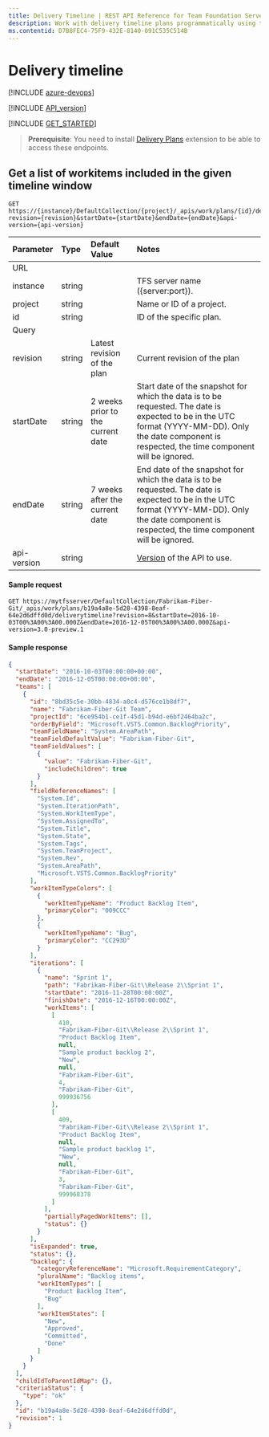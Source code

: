 ```yaml
---
title: Delivery Timeline | REST API Reference for Team Foundation Server
description: Work with delivery timeline plans programmatically using the REST APIs for Team Foundation Server. 
ms.contentid: D7B8FEC4-75F9-432E-8140-091C535C514B
---
```


# Delivery timeline

[!INCLUDE [azure-devops](../_data/azure-devops-message.md)]

[!INCLUDE [API_version](../_data/version3-preview1.md)]

[!INCLUDE [GET_STARTED](../_data/get-started.md)]

> **Prerequisite**: You need to install [Delivery Plans](https://marketplace.visualstudio.com/items?itemName=ms.vss-plans) extension to be able to access these endpoints.

## Get a list of workitems included in the given timeline window

```httprequest
GET https://{instance}/DefaultCollection/{project}/_apis/work/plans/{id}/deliverytimeline?revision={revision}&startDate={startDate}&endDate={endDate}&api-version={api-version}
```

| Parameter | Type    |Default Value | Notes	
|:----------|:--------|:------------ |:------------------------------
| URL
| instance  | string  | | TFS server name ({server:port}).
| project   | string  | | Name or ID of a project.
| id        | string  | | ID of the specific plan.
| Query
| revision  | string  | Latest revision of the plan | Current revision of the plan
| startDate | string  | 2 weeks prior to the current date | Start date of the snapshot for which the data is to be requested. The date is expected to be in the UTC format (YYYY-MM-DD). Only the date component is respected, the time component will be ignored.
| endDate   | string  | 7 weeks after the current date | End date of the snapshot for which the data is to be requested. The date is expected to be in the UTC format (YYYY-MM-DD). Only the date component is respected, the time component will be ignored.
| api-version | string  | | [Version](../../concepts/rest-api-versioning.md) of the API to use.


#### Sample request

```
GET https://mytfsserver/DefaultCollection/Fabrikam-Fiber-Git/_apis/work/plans/b19a4a8e-5d28-4398-8eaf-64e2d6dffd0d/deliverytimeline?revision=8&startDate=2016-10-03T00%3A00%3A00.000Z&endDate=2016-12-05T00%3A00%3A00.000Z&api-version=3.0-preview.1
```

#### Sample response

```json
{
  "startDate": "2016-10-03T00:00:00+00:00",
  "endDate": "2016-12-05T00:00:00+00:00",
  "teams": [
    {
      "id": "8bd35c5e-30bb-4834-a0c4-d576ce1b8df7",
      "name": "Fabrikam-Fiber-Git Team",
      "projectId": "6ce954b1-ce1f-45d1-b94d-e6bf2464ba2c",
      "orderByField": "Microsoft.VSTS.Common.BacklogPriority",
      "teamFieldName": "System.AreaPath",
      "teamFieldDefaultValue": "Fabrikam-Fiber-Git",
      "teamFieldValues": [
        {
          "value": "Fabrikam-Fiber-Git",
          "includeChildren": true
        }
      ],
      "fieldReferenceNames": [
        "System.Id",
        "System.IterationPath",
        "System.WorkItemType",
        "System.AssignedTo",
        "System.Title",
        "System.State",
        "System.Tags",
        "System.TeamProject",
        "System.Rev",
        "System.AreaPath",
        "Microsoft.VSTS.Common.BacklogPriority"
      ],
      "workItemTypeColors": [
        {
          "workItemTypeName": "Product Backlog Item",
          "primaryColor": "009CCC"
        },
        {
          "workItemTypeName": "Bug",
          "primaryColor": "CC293D"
        }
      ],
      "iterations": [
        {
          "name": "Sprint 1",
          "path": "Fabrikam-Fiber-Git\\Release 2\\Sprint 1",
          "startDate": "2016-11-28T00:00:00Z",
          "finishDate": "2016-12-16T00:00:00Z",
          "workItems": [
            [
              410,
              "Fabrikam-Fiber-Git\\Release 2\\Sprint 1",
              "Product Backlog Item",
              null,
              "Sample product backlog 2",
              "New",
              null,
              "Fabrikam-Fiber-Git",
              4,
              "Fabrikam-Fiber-Git",
              999936756
            ],
            [
              409,
              "Fabrikam-Fiber-Git\\Release 2\\Sprint 1",
              "Product Backlog Item",
              null,
              "Sample product backlog 1",
              "New",
              null,
              "Fabrikam-Fiber-Git",
              3,
              "Fabrikam-Fiber-Git",
              999968378
            ]
          ],
          "partiallyPagedWorkItems": [],
          "status": {}
        }
      ],
      "isExpanded": true,
      "status": {},
      "backlog": {
        "categoryReferenceName": "Microsoft.RequirementCategory",
        "pluralName": "Backlog items",
        "workItemTypes": [
          "Product Backlog Item",
          "Bug"
        ],
        "workItemStates": [
          "New",
          "Approved",
          "Committed",
          "Done"
        ]
      }
    }
  ],
  "childIdToParentIdMap": {},
  "criteriaStatus": {
    "type": "ok"
  },
  "id": "b19a4a8e-5d28-4398-8eaf-64e2d6dffd0d",
  "revision": 1
}
```

